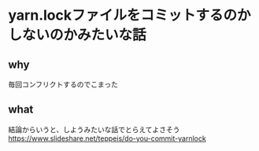 # yarn.lockファイルをコミットするのかしないのかみたいな話

## why
毎回コンフリクトするのでこまった

## what
結論からいうと、しようみたいな話でとらえてよさそう
https://www.slideshare.net/teppeis/do-you-commit-yarnlock
